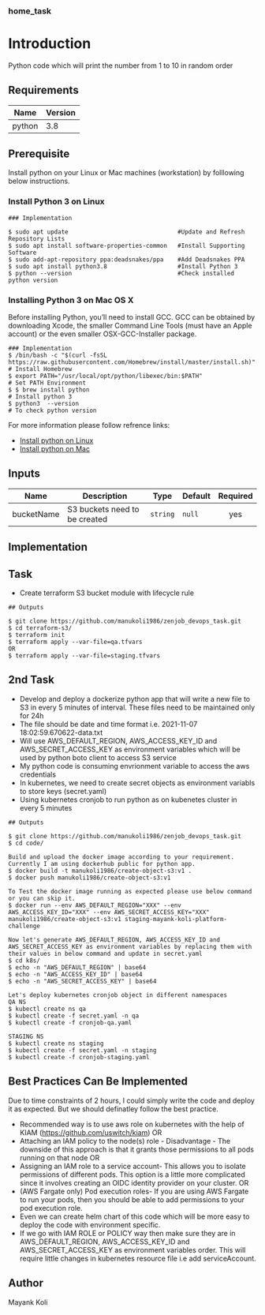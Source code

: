 ### home_task

# Introduction 

Python code which will print the number from 1 to 10 in random order

<!--- BEGIN_TF_DOCS --->

## Requirements

| Name | Version |
|------|---------|
| python | 3.8 |

## Prerequisite

Install python on your Linux or Mac machines (workstation) by folllowing below instructions.

### Install Python 3 on Linux

```
### Implementation

$ sudo apt update  				                #Update and Refresh Repository Lists
$ sudo apt install software-properties-common	#Install Supporting Software
$ sudo add-apt-repository ppa:deadsnakes/ppa	#Add Deadsnakes PPA
$ sudo apt install python3.8 		        	#Install Python 3
$ python --version				                #Check installed python version

```
### Installing Python 3 on Mac OS X

Before installing Python, you’ll need to install GCC. GCC can be obtained by downloading Xcode, the smaller Command Line Tools (must have an Apple account) or the even smaller OSX-GCC-Installer package.

```
### Implementation
$ /bin/bash -c "$(curl -fsSL https://raw.githubusercontent.com/Homebrew/install/master/install.sh)"     # Install Homebrew
$ export PATH="/usr/local/opt/python/libexec/bin:$PATH"                                                 # Set PATH Environment
$ $ brew install python                                                                                 # Install python 3
$ python3  --version                                                                                    # To check python version
```

For more information please follow refrence links:
* [Install python on Linux](https://phoenixnap.com/kb/how-to-install-python-3-ubuntu)
* [Install python on Mac](https://realpython.com/installing-python/#how-to-install-python-on-macos)


## Inputs

| Name | Description | Type | Default | Required |
|------|-------------|------|---------|:--------:|
| bucketName | S3 buckets need to be created | `string` | `null` | yes |


## Implementation

## Task
- Create terraform S3 bucket module with lifecycle rule

```
## Outputs

$ git clone https://github.com/manukoli1986/zenjob_devops_task.git
$ cd terraform-s3/
$ terraform init
$ terraform apply --var-file=qa.tfvars 
OR 
$ terraform apply --var-file=staging.tfvars
```



## 2nd Task
- Develop and deploy a dockerize python app that will write a new file to S3 in every 5 minutes of interval. These files need to be maintained only for 24h
- The file should be date and time format i.e. 2021-11-07 18:02:59.670622-data.txt
- Will use AWS_DEFAULT_REGION, AWS_ACCESS_KEY_ID and AWS_SECRET_ACCESS_KEY as environment variables which will be used by python boto client to access S3 service
- My python code is consuming envrionment variable to access the aws credentials
- In kubernetes, we need to create secret objects as environment variabls to store keys (secret.yaml)
- Using kubernetes cronjob to run python as on kubenetes cluster in every 5 minutes

```
## Outputs

$ git clone https://github.com/manukoli1986/zenjob_devops_task.git
$ cd code/

Build and upload the docker image according to your requirement. Currently I am using dockerhub public for python app.
$ docker build -t manukoli1986/create-object-s3:v1 .
$ docker push manukoli1986/create-object-s3:v1

To Test the docker image running as expected please use below command or you can skip it. 
$ docker run --env AWS_DEFAULT_REGION="XXX" --env AWS_ACCESS_KEY_ID="XXX" --env AWS_SECRET_ACCESS_KEY="XXX"  manukoli1986/create-object-s3:v1 staging-mayank-koli-platform-challenge

Now let's generate AWS_DEFAULT_REGION, AWS_ACCESS_KEY_ID and AWS_SECRET_ACCESS_KEY as environment variables by replacing them with their values in below command and update in secret.yaml
$ cd k8s/
$ echo -n "AWS_DEFAULT_REGION" | base64
$ echo -n "AWS_ACCESS_KEY_ID" | base64
$ echo -n "AWS_SECRET_ACCESS_KEY" | base64

Let's deploy kubernetes cronjob object in different namespaces
QA NS
$ kubectl create ns qa
$ kubectl create -f secret.yaml -n qa
$ kubectl create -f cronjob-qa.yaml 

STAGING NS
$ kubectl create ns staging
$ kubectl create -f secret.yaml -n staging
$ kubectl create -f cronjob-staging.yaml 

```

## Best Practices Can Be Implemented

Due to time constraints of 2 hours, I could simply write the code and deploy it as expected. But we should definatley follow the best practice.
- Recommended way is to use aws role on kubernetes with the help of KIAM (https://github.com/uswitch/kiam) 
OR
- Attaching an IAM policy to the node(s) role - Disadvantage - The downside of this approach is that it grants those permissions to all pods running on that node
OR
- Assigning an IAM role to a service account- This allows you to isolate permissions of different pods. This option is a little more complicated since it involves creating an OIDC identity provider on your cluster.
OR
- (AWS Fargate only) Pod execution roles- If you are using AWS Fargate to run your pods, then you should be able to add permissions to your pod execution role.
- Even we can create helm chart of this code which will be more easy to deploy the code with environment specific. 
- If we go with IAM ROLE or POLICY way then make sure they are in AWS_DEFAULT_REGION, AWS_ACCESS_KEY_ID and AWS_SECRET_ACCESS_KEY as environment variables order. This will require little changes in kubernetes resource file i.e add serviceAccount.


## Author

Mayank Koli
